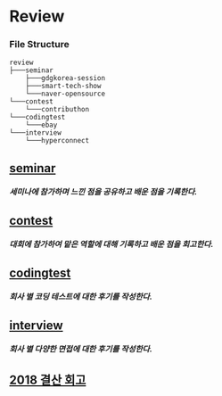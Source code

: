 # Review

### File Structure

```
review
├───seminar
	├───gdgkorea-session
	├───smart-tech-show
	└───naver-opensource
└───contest
	└───contributhon
└───codingtest
	└───ebay
└───interview
	└───hyperconnect
```

## [seminar](/review/seminar/)

##### 세미나에 참가하며 느낀 점을 공유하고 배운 점을 기록한다.

## [contest](/review/contest/)

##### 대회에 참가하여 맡은 역할에 대해 기록하고 배운 점을 회고한다.

## [codingtest](/review/codingtest/)

##### 회사 별 코딩 테스트에 대한 후기를 작성한다.

## [interview](/review/interview/)

##### 회사 별 다양한 면접에 대한 후기를 작성한다.

## [2018 결산 회고](/review/2018_Retrospective.md)
